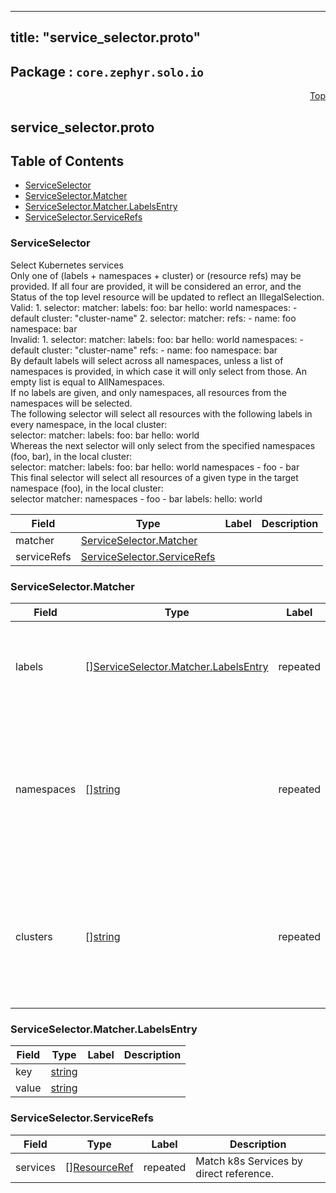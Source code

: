 
---
title: "service_selector.proto"
---

## Package : `core.zephyr.solo.io`



<a name="top"></a>

<a name="API Reference for service_selector.proto"></a>
<p align="right"><a href="#top">Top</a></p>

## service_selector.proto


## Table of Contents
  - [ServiceSelector](#core.zephyr.solo.io.ServiceSelector)
  - [ServiceSelector.Matcher](#core.zephyr.solo.io.ServiceSelector.Matcher)
  - [ServiceSelector.Matcher.LabelsEntry](#core.zephyr.solo.io.ServiceSelector.Matcher.LabelsEntry)
  - [ServiceSelector.ServiceRefs](#core.zephyr.solo.io.ServiceSelector.ServiceRefs)







<a name="core.zephyr.solo.io.ServiceSelector"></a>

### ServiceSelector
Select Kubernetes services<br>Only one of (labels + namespaces + cluster) or (resource refs) may be provided. If all four are provided, it will be considered an error, and the Status of the top level resource will be updated to reflect an IllegalSelection.<br>Valid: 1. selector: matcher: labels: foo: bar hello: world namespaces: - default cluster: "cluster-name" 2. selector: matcher: refs: - name: foo namespace: bar<br>Invalid: 1. selector: matcher: labels: foo: bar hello: world namespaces: - default cluster: "cluster-name" refs: - name: foo namespace: bar<br>By default labels will select across all namespaces, unless a list of namespaces is provided, in which case it will only select from those. An empty list is equal to AllNamespaces.<br>If no labels are given, and only namespaces, all resources from the namespaces will be selected.<br>The following selector will select all resources with the following labels in every namespace, in the local cluster:<br>selector: matcher: labels: foo: bar hello: world<br>Whereas the next selector will only select from the specified namespaces (foo, bar), in the local cluster:<br>selector: matcher: labels: foo: bar hello: world namespaces - foo - bar<br>This final selector will select all resources of a given type in the target namespace (foo), in the local cluster:<br>selector matcher: namespaces - foo - bar labels: hello: world


| Field | Type | Label | Description |
| ----- | ---- | ----- | ----------- |
| matcher | [ServiceSelector.Matcher](#core.zephyr.solo.io.ServiceSelector.Matcher) |  |  |
| serviceRefs | [ServiceSelector.ServiceRefs](#core.zephyr.solo.io.ServiceSelector.ServiceRefs) |  |  |






<a name="core.zephyr.solo.io.ServiceSelector.Matcher"></a>

### ServiceSelector.Matcher



| Field | Type | Label | Description |
| ----- | ---- | ----- | ----------- |
| labels | [][ServiceSelector.Matcher.LabelsEntry](#core.zephyr.solo.io.ServiceSelector.Matcher.LabelsEntry) | repeated | If specified, all labels must exist on k8s Service, else match on any labels. |
| namespaces | [][string](#string) | repeated | If specified, match k8s Services if they exist in one of the specified namespaces. If not specified, match on any namespace. |
| clusters | [][string](#string) | repeated | If specified, match k8s Services if they exist in one of the specified clusters. If not specified, match on any cluster. |






<a name="core.zephyr.solo.io.ServiceSelector.Matcher.LabelsEntry"></a>

### ServiceSelector.Matcher.LabelsEntry



| Field | Type | Label | Description |
| ----- | ---- | ----- | ----------- |
| key | [string](#string) |  |  |
| value | [string](#string) |  |  |






<a name="core.zephyr.solo.io.ServiceSelector.ServiceRefs"></a>

### ServiceSelector.ServiceRefs



| Field | Type | Label | Description |
| ----- | ---- | ----- | ----------- |
| services | [][ResourceRef](#core.zephyr.solo.io.ResourceRef) | repeated | Match k8s Services by direct reference. |





 <!-- end messages -->

 <!-- end enums -->

 <!-- end HasExtensions -->

 <!-- end services -->

